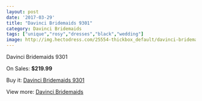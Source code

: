 ```yaml
---
layout: post
date: '2017-03-29'
title: "Davinci Bridemaids 9301"
category: Davinci Bridemaids
tags: ["unique","rosy","dresses","black","wedding"]
image: http://img.hectodress.com/25554-thickbox_default/davinci-bridemaids-9301.jpg
---
```

Davinci Bridemaids 9301

On Sales: **$219.99**
<a href="https://www.hectodress.com/davinci-bridemaids/11866-davinci-bridemaids-9301.html"><amp-img layout="responsive" width="600" height="600" src="//img.hectodress.com/25554-thickbox_default/davinci-bridemaids-9301.jpg" alt="Davinci Bridemaids 9301 0" /></a>

Buy it: [Davinci Bridemaids 9301](https://www.hectodress.com/davinci-bridemaids/11866-davinci-bridemaids-9301.html "Davinci Bridemaids 9301")

View more: [Davinci Bridemaids](https://www.hectodress.com/185-davinci-bridemaids "Davinci Bridemaids")